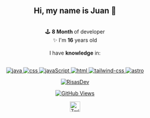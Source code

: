 <p align="center">
  <h2 align="center">Hi, my name is <b>Juan 👋</b> </h2>
 <p align="center" style="margin: 0px;"> 
    <br> 🕹️ <b>8 Month </b>of developer<br>✨ I'm <b>16</b> years old<br> <br>I have <b>knowledge</b> in:</p>
<br>
</p>
<p align="center"> 
  <a href="https://www.java.com/" target="_blank">
    <img src="https://img.shields.io/badge/JAVA-red?style=for-the-badge&logo=coffeescript&logoColor=white" alt="java"/> 
  </a> 
  <a href="https://developer.mozilla.org/es/docs/Web/CSS" target="_blank">
    <img src="https://img.shields.io/badge/CSS-blue?style=for-the-badge&logo=csswizardry&logoColor=white" alt="css"/> 
  </a> 
  <a href="https://developer.mozilla.org/es/docs/Web/JavaScript" target="_blank">
    <img src="https://img.shields.io/badge/JAVASCRIPT-baac38?style=for-the-badge&logo=javascript&logoColor=white" alt="javaScript"/> 
  </a> 
  <a href="https://developer.mozilla.org/es/docs/Web/HTML" target="_blank"> 
    <img src="https://img.shields.io/badge/HTML-orange?style=for-the-badge&logo=html5&logoColor=white" alt="html"/> 
  </a> 
  <a href="https://tailwindcss.com/" target="_blank"> 
    <img src="https://img.shields.io/badge/TAILWIND%20CSS-blue?style=for-the-badge&logo=tailwindcss&logoColor=white" alt="tailwind-css"/> 
  </a> 
   <a href="https://tailwindcss.com/" target="_blank"> 
    <img src="https://img.shields.io/badge/ASTRO-purple?style=for-the-badge&logo=astro&logoColor=white" alt="astro"/> 
  </a> 
</p>
<p align="center">
  <a href="https://github.com/Ju4nDeveloper">
    <img align="center" src="https://github-readme-stats.vercel.app/api?username=Ju4nDeveloper&show_icons=true&theme=radical&count_private=true&locale=en" alt="RisasDev"/>
  </a>
</p>
<p align="center">
  <a href="https://github.com/Ju4nDeveloper">
    <img src="https://komarev.com/ghpvc/?username=Ju4nDeveloper&color=red" alt="GitHub Views">
    <a/>
  </p>
  <p align="center">
  <a href="https://twitter.com/ErrorDev0210">
    <img align="center" alt="Twitter" width="28px" src="https://raw.githubusercontent.com/anuraghazra/anuraghazra/master/assets/twitter.svg" />
  </a>
</p>

